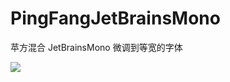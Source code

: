 # PingFangJetBrainsMono
苹方混合 JetBrainsMono 微调到等宽的字体



![](https://github.com/yArna/PingFangJetBrainsMono/assets/82231420/694b6176-7371-45b5-85a0-061a451befc2)



